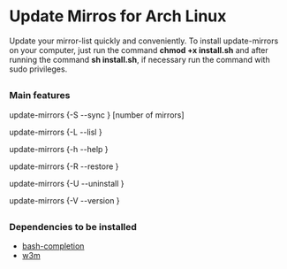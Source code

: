 # Update Mirros for Arch Linux

Update your mirror-list quickly and conveniently. To install update-mirrors on your computer, just run the command **chmod +x install.sh** and after running the command **sh install.sh**, if necessary run the command with sudo privileges.

##

### Main features

update-mirrors {-S   --sync      } [number of mirrors]

update-mirrors {-L   --lisl      }

update-mirrors {-h   --help      }

update-mirrors {-R   --restore   }

update-mirrors {-U   --uninstall }

update-mirrors {-V   --version   }

##

### Dependencies to be installed

* [bash-completion](https://archlinux.org/packages/extra/any/bash-completion/)
* [w3m](https://archlinux.org/packages/extra/x86_64/w3m/)

